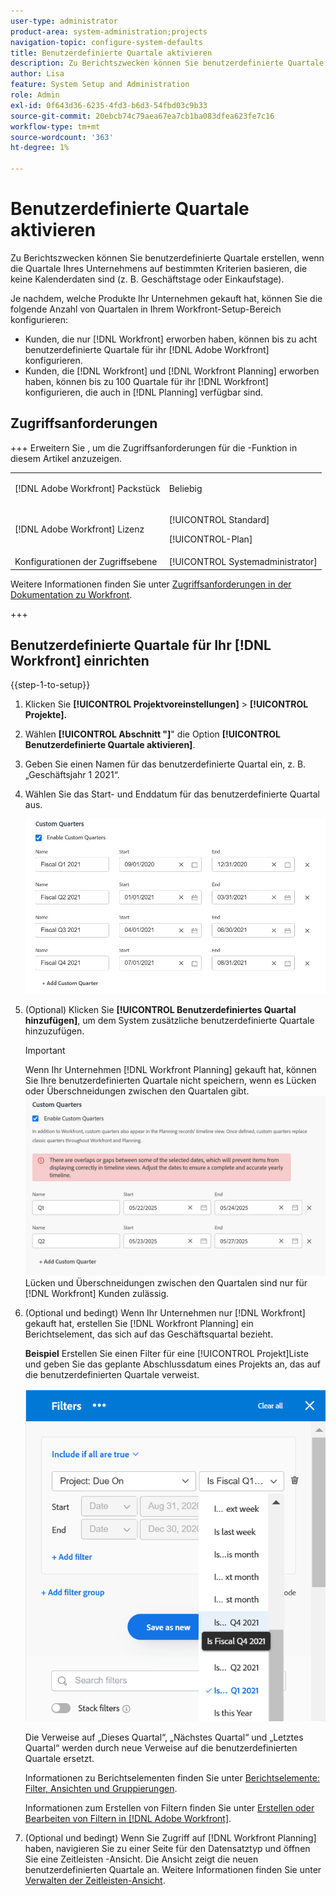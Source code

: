 ```yaml
---
user-type: administrator
product-area: system-administration;projects
navigation-topic: configure-system-defaults
title: Benutzerdefinierte Quartale aktivieren
description: Zu Berichtszwecken können Sie benutzerdefinierte Quartale erstellen, wenn die Quartale Ihres Unternehmens auf bestimmten Kriterien basieren, die keine Kalenderdaten sind (z. B. Geschäftstage oder Einkaufstage).
author: Lisa
feature: System Setup and Administration
role: Admin
exl-id: 0f643d36-6235-4fd3-b6d3-54fbd03c9b33
source-git-commit: 20ebcb74c79aea67ea7cb1ba083dfea623fe7c16
workflow-type: tm+mt
source-wordcount: '363'
ht-degree: 1%

---
```


# Benutzerdefinierte Quartale aktivieren

<!--Audited: 11/2024-->

Zu Berichtszwecken können Sie benutzerdefinierte Quartale erstellen, wenn die Quartale Ihres Unternehmens auf bestimmten Kriterien basieren, die keine Kalenderdaten sind (z. B. Geschäftstage oder Einkaufstage).

Je nachdem, welche Produkte Ihr Unternehmen gekauft hat, können Sie die folgende Anzahl von Quartalen in Ihrem Workfront-Setup-Bereich konfigurieren:

* Kunden, die nur [!DNL Workfront] erworben haben, können bis zu acht benutzerdefinierte Quartale für ihr [!DNL Adobe Workfront] konfigurieren.
* Kunden, die [!DNL Workfront] und [!DNL Workfront Planning] erworben haben, können bis zu 100 Quartale für ihr [!DNL Workfront] konfigurieren, die auch in [!DNL Planning] verfügbar sind.

## Zugriffsanforderungen

+++ Erweitern Sie , um die Zugriffsanforderungen für die -Funktion in diesem Artikel anzuzeigen.

<table style="table-layout:auto"> 
 <col> 
 <col> 
 <tbody> 
  <tr> 
   <td>[!DNL Adobe Workfront] Packstück</td> 
   <td><p>Beliebig</p></td> 
  </tr> 
  <tr> 
   <td>[!DNL Adobe Workfront] Lizenz</td> 
   <td><p>[!UICONTROL Standard]</p>
       <p>[!UICONTROL-Plan]</p></td>
  </tr> 
  <tr> 
   <td>Konfigurationen der Zugriffsebene</td> 
   <td>[!UICONTROL Systemadministrator]</td> 
  </tr> 
 </tbody> 
</table>

Weitere Informationen finden Sie unter [Zugriffsanforderungen in der Dokumentation zu Workfront](/help/quicksilver/administration-and-setup/add-users/access-levels-and-object-permissions/access-level-requirements-in-documentation.md).

+++

## Benutzerdefinierte Quartale für Ihr [!DNL Workfront] einrichten

{{step-1-to-setup}}

1. Klicken Sie **[!UICONTROL Projektvoreinstellungen]** > **[!UICONTROL Projekte].**

1. Wählen **[!UICONTROL Abschnitt &quot;]**&quot; die Option **[!UICONTROL Benutzerdefinierte Quartale aktivieren]**.

1. Geben Sie einen Namen für das benutzerdefinierte Quartal ein, z. B. „Geschäftsjahr 1 2021“.
1. Wählen Sie das Start- und Enddatum für das benutzerdefinierte Quartal aus.

   ![Benutzerdefinierte Quartale](assets/custom-quarters-nwe.png)

1. (Optional) Klicken Sie **[!UICONTROL Benutzerdefiniertes Quartal hinzufügen]**, um dem System zusätzliche benutzerdefinierte Quartale hinzuzufügen.

   >[!IMPORTANT]
   >
   > Wenn Ihr Unternehmen [!DNL Workfront Planning] gekauft hat, können Sie Ihre benutzerdefinierten Quartale nicht speichern, wenn es Lücken oder Überschneidungen zwischen den Quartalen gibt.
   >![Benutzerdefinierte Quartale mit Überschneidungswarnung](assets/custom-quarters-with-overlap-warning.png)
   >Lücken und Überschneidungen zwischen den Quartalen sind nur für [!DNL Workfront] Kunden zulässig.

1. (Optional und bedingt) Wenn Ihr Unternehmen nur [!DNL Workfront] gekauft hat, erstellen Sie [!DNL Workfront Planning] ein Berichtselement, das sich auf das Geschäftsquartal bezieht.


   **Beispiel** Erstellen Sie einen Filter für eine [!UICONTROL Projekt]Liste und geben Sie das geplante Abschlussdatum eines Projekts an, das auf die benutzerdefinierten Quartale verweist.

   ![Projektfilter mit benutzerdefinierten Quartalen](assets/example-of-project-filter-with-custom-quarters.png)

   Die Verweise auf „Dieses Quartal“, „Nächstes Quartal“ und „Letztes Quartal“ werden durch neue Verweise auf die benutzerdefinierten Quartale ersetzt.

   Informationen zu Berichtselementen finden Sie unter [Berichtselemente: Filter, Ansichten und Gruppierungen](../../../reports-and-dashboards/reports/reporting-elements/reporting-elements-filters-views-groupings.md).

   Informationen zum Erstellen von Filtern finden Sie unter [Erstellen oder Bearbeiten von Filtern in [!DNL Adobe Workfront]](../../../reports-and-dashboards/reports/reporting-elements/create-filters.md).
1. (Optional und bedingt) Wenn Sie Zugriff auf [!DNL Workfront Planning] haben, navigieren Sie zu einer Seite für den Datensatztyp und öffnen Sie eine Zeitleisten -Ansicht. Die Ansicht zeigt die neuen benutzerdefinierten Quartale an.
Weitere Informationen finden Sie unter [Verwalten der Zeitleisten-Ansicht](/help/quicksilver/planning/views/manage-the-timeline-view.md).
